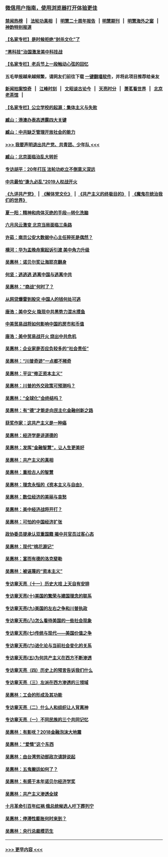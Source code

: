 ### [微信用户指南，使用浏览器打开体验更佳](https://github.com/gfw-breaker/banned-news1/blob/master/indexes/wechat-guide.md?t=0)
#### [禁闻热榜](热点新闻.md?t=0)  &nbsp;&nbsp;|&nbsp;&nbsp; [法轮功真相](https://github.com/gfw-breaker/truth/blob/master/README.md?t=0) &nbsp;&nbsp;|&nbsp;&nbsp; [明慧二十周年报告](https://github.com/gfw-breaker/mh-reports/blob/master/README.md?t=0) &nbsp;&nbsp;|&nbsp;&nbsp;[明慧期刊](https://github.com/gfw-breaker/mh-qikan) &nbsp;&nbsp;|&nbsp;&nbsp; [明慧海外之窗](https://github.com/gfw-breaker/mh-news/blob/master/README.md?t=0) &nbsp;&nbsp;|&nbsp;&nbsp; [神韵特别报道](https://github.com/gfw-breaker/mh-news/blob/master/shenyun.md?t=0)
#### [【名家专栏】是时候拒绝“封杀文化”了](../pages/nsc423/n11814093.md?t=02150144) 
#### [“黑科技”治国激发美中科技战](../pages/nsc423/n11638056.md?t=02150144) 
#### [【名家专栏】老兵节上一段触动心弦的回忆](../pages/nsc423/n11646016.md?t=02150144) 
#### 五毛举报越来越频繁，请网友们前往下载 [一键翻墙软件](https://github.com/gfw-breaker/ssr-accounts)，并将此项目推荐给亲友
#### [新闻拍案惊奇](https://github.com/gfw-breaker/banned-news1/blob/master/pages/link4.md) &nbsp;&nbsp;|&nbsp;&nbsp; [江峰时刻](https://github.com/gfw-breaker/banned-news1/blob/master/pages/link4.md) &nbsp;&nbsp;|&nbsp;&nbsp; [文昭谈古论今](https://github.com/gfw-breaker/banned-news1/blob/master/pages/link4.md) &nbsp;&nbsp;|&nbsp;&nbsp; [天亮时分](https://github.com/gfw-breaker/banned-news1/blob/master/pages/link4.md) &nbsp;&nbsp;|&nbsp;&nbsp; [萧茗看世界](https://github.com/gfw-breaker/banned-news1/blob/master/pages/link4.md) &nbsp;&nbsp;|&nbsp;&nbsp; [北京老茶馆](https://github.com/gfw-breaker/banned-news1/blob/master/pages/link4.md) &nbsp;&nbsp;|&nbsp;&nbsp; 
#### [【名家专栏】公立学校的起源：集体主义与失败](../pages/nsc423/n11601833.md?t=02150144) 
#### [臧山：港澳办表态透露四大关键](../pages/nsc423/n11421628.md?t=02150144) 
#### [臧山：中共缺乏管理开放社会的能力](../pages/nsc423/n11407457.md?t=02150144) 
#### [>>> 我要声明退出共产党、共青团、少年队 <<<](https://github.com/begood0513/goodnews/blob/master/quit/letter.md) 
#### [臧山：北京面临治乱大转折](../pages/nsc423/n11406895.md?t=02150144) 
#### [专访胡平：20年打压 法轮功屹立不倒意义深远](../pages/nsc423/n11398800.md?t=02150144) 
#### [中共最怕“逢九必乱”2019人权战开火](../pages/nsc423/n11385248.md?t=02150144) 
#### [《九评共产党》](https://github.com/begood0513/9ping.md/blob/master/README.md) &nbsp;|&nbsp; [《解体党文化》](../../../../jtdwh.md/blob/master/README.md)  &nbsp;|&nbsp; [《共产主义的终极目的》](../../../../gczydzjmd.md/blob/master/README.md) &nbsp;|&nbsp; [《魔鬼在统治我们的世界》](../../../../mgztzwmdsj.md/blob/master/README.md) 
#### [夏一阳：精神和肉体灭绝的手段—转化洗脑](../pages/nsc423/n11368250.md?t=02150144) 
#### [六月风云激变 北京当局面临三条路](../pages/nsc423/n11313668.md?t=02150144) 
#### [许茹：南京公安大数据中心主任猝死是偶然？](../pages/nsc423/n11064744.md?t=02150144) 
#### [横河：华为孟晚舟案起诉引渡 美中角力升级](../pages/nsc423/n11027230.md?t=02150144) 
#### [吴惠林：诺贝尔奖让海耶克翻身](../pages/nsc423/n10890049.md?t=02150144) 
#### [何坚：逃逃逃 逃离中国与逃离中共](../pages/nsc423/n10592891.md?t=02150144) 
#### [吴惠林：“商战”何时了？](../pages/nsc423/n10573558.md?t=02150144) 
#### [从网贷爆雷到股灾 中国人的钱何处可逃](../pages/nsc423/n10572800.md?t=02150144) 
#### [唐浩：美中交火 隐现中共黑势力混水摸鱼](../pages/nsc423/n10544040.md?t=02150144) 
#### [中美贸易战将如何影响中国的房市和币值](../pages/nsc423/n10543697.md?t=02150144) 
#### [唐浩：美中贸易战开火 烧出中共危机](../pages/nsc423/n10540126.md?t=02150144) 
#### [吴惠林：企业家是否应负较多的“社会责任”](../pages/nsc423/n10535022.md?t=02150144) 
#### [吴惠林：“川普奇迹”一点都不稀奇](../pages/nsc423/n10512808.md?t=02150144) 
#### [吴惠林：平议“修正资本主义”](../pages/nsc423/n10495724.md?t=02150144) 
#### [吴惠林：川普的外交政策可预测吗？](../pages/nsc423/n10462387.md?t=02150144) 
#### [吴惠林：“全球化”会终结吗？](../pages/nsc423/n10452838.md?t=02150144) 
#### [吴惠林：有“德”才能走向民主化金融创新之路](../pages/nsc423/n10432292.md?t=02150144) 
#### [获奖作家：这共产主义是一种癌](../pages/nsc423/n10431541.md?t=02150144) 
#### [吴惠林：经济学是讲道德的](../pages/nsc423/n10398014.md?t=02150144) 
#### [吴惠林：发挥“金融智慧”，让人生更美好](../pages/nsc423/n10375019.md?t=02150144) 
#### [吴惠林：共产主义的真相](../pages/nsc423/n10351394.md?t=02150144) 
#### [吴惠林：重拾古人的智慧](../pages/nsc423/n10337691.md?t=02150144) 
#### [吴惠林：理念永恒的《资本主义与自由》](../pages/nsc423/n10316274.md?t=02150144) 
#### [吴惠林：数位经济的美丽与哀愁](../pages/nsc423/n10292946.md?t=02150144) 
#### [吴惠林：美中经济战将开打？](../pages/nsc423/n10258825.md?t=02150144) 
#### [吴惠林：可怕的中国经济扩张](../pages/nsc423/n10219147.md?t=02150144) 
#### [政协委员提承认双重国籍 揭中共官员过客心态](../pages/nsc423/n10208809.md?t=02150144) 
#### [吴惠林：现代“桃花源记”](../pages/nsc423/n10185234.md?t=02150144) 
#### [吴惠林：富而有德的洛克斐勒](../pages/nsc423/n10142264.md?t=02150144) 
#### [吴惠林：被诬蔑的“资本主义”](../pages/nsc423/n10124816.md?t=02150144) 
#### [专访章天亮（十一）历史大戏 上天自有安排](../pages/nsc423/n10094905.md?t=02150144) 
#### [专访章天亮(十)美国的繁荣与建国理念的联系](../pages/nsc423/n10094899.md?t=02150144) 
#### [专访章天亮(九)美国的左右之争和川普执政](../pages/nsc423/n10094889.md?t=02150144) 
#### [专访章天亮(八)怎么看待美国的一些社会现象](../pages/nsc423/n10094857.md?t=02150144) 
#### [专访章天亮(七)传统与现代——美国价值之争](../pages/nsc423/n10093140.md?t=02150144) 
#### [专访章天亮(六)进化论与当前社会变化的关系](../pages/nsc423/n10092036.md?t=02150144) 
#### [专访章天亮(五)为何共产主义在西方不断渗透](../pages/nsc423/n10083620.md?t=02150144) 
#### [专访章天亮（四）历史上的预言告诉我们什么](../pages/nsc423/n10083606.md?t=02150144) 
#### [专访章天亮（三）左派在西方渗透的三领域](../pages/nsc423/n10081115.md?t=02150144) 
#### [吴惠林：工会的形成及其功能](../pages/nsc423/n10080633.md?t=02150144) 
#### [专访章天亮（二）什么人和组织让人背离神](../pages/nsc423/n10076637.md?t=02150144) 
#### [专访章天亮（一）不同民族的三个共同记忆](../pages/nsc423/n10074188.md?t=02150144) 
#### [吴惠林：有影呒？2018金融泡沫大地震](../pages/nsc423/n10040534.md?t=02150144) 
#### [吴惠林：“爱情”这个东西](../pages/nsc423/n10019423.md?t=02150144) 
#### [吴惠林：由台湾劳动部政次请辞说起](../pages/nsc423/n9979679.md?t=02150144) 
#### [吴惠林：五鬼搬运如何了？](../pages/nsc423/n9925338.md?t=02150144) 
#### [吴惠林：有感于本年诺贝尔经济学奖](../pages/nsc423/n9871883.md?t=02150144) 
#### [吴惠林：共产主义渗透全球](../pages/nsc423/n9812748.md?t=02150144) 
#### [十月革命引百年红祸 俄总统候选人吁下葬列宁](../pages/nsc423/n9810182.md?t=02150144) 
#### [吴惠林：停滞性膨胀何时来到？](../pages/nsc423/n9764136.md?t=02150144) 
#### [吴惠林：央行总裁模范生](../pages/nsc423/n9728134.md?t=02150144) 

----
#### [ >>> 更早内容 <<< ](../indexes/nsc423-earlier.md)

